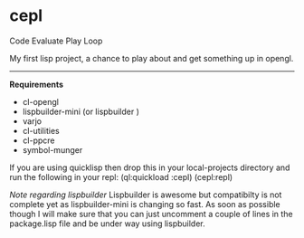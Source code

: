 cepl
====

Code Evaluate Play Loop

My first lisp project, a chance to play about and get something up in opengl.

-----

**Requirements**

* cl-opengl
* lispbuilder-mini (or lispbuilder <see end for note>)
* varjo
* cl-utilities
* cl-ppcre
* symbol-munger

If you are using quicklisp then drop this in your local-projects directory and run the following in your repl:
    (ql:quickload :cepl)
    (cepl:repl)

*Note regarding lispbuilder*
Lispbuilder is awesome but compatibilty is not complete yet as 
lispbuilder-mini is changing so fast. As soon as possible though
I will make sure that you can just uncomment a couple of lines
in the package.lisp file and be under way using lispbuilder.
